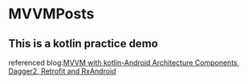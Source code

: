 # MVVMPosts

## This is a kotlin practice demo

referenced blog:[MVVM with kotlin-Android Architecture Components, Dagger2, Retrofit and RxAndroid](https://proandroiddev.com/mvvm-with-kotlin-android-architecture-components-dagger-2-retrofit-and-rxandroid-1a4ebb38c699)

